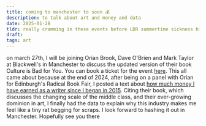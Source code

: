 ```yaml
---
title: coming to manchester to soon 💰
description: to talk about art and money and data
date: 2025-01-28
tldr: really cramming in these events before LDR summertime sickness hits
draft: 
tags: art
---
```


on march 27th, I will be joining Orian Brook, Dave O'Brien and Mark Taylor at Blackwell's in Manchester to discuss the updated version of their book Culture is Bad for You. You can book a ticket for the event [here](https://www.eventbrite.co.uk/e/culture-is-bad-for-you-orian-brook-dave-obrien-and-mark-taylor-tickets-1219322439239?aff=ebdsoporgprofile). This all came about because at the end of 2024, after being on a panel with Orian for Edinburgh's Radical Book Fair, I posted a text about [how much money I have earned as a writer since I began in 2015](https://thewhitepube.co.uk/texts/2024/culture-is-bad-for-you/). Citing their book, which discusses the changing scale of the middle class, and their ever-growing dominion in art, I finally had the data to explain why this industry makes me feel like a tiny rat begging for scraps. I look forward to hashing it out in Manchester. Hopefully see you there 